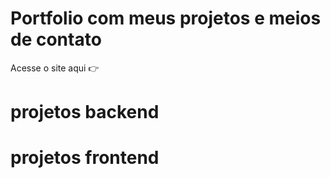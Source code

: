 # Portfolio com meus projetos e meios de contato

Acesse o site aqui 👉

# projetos backend

# projetos frontend
